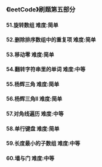 ### 《leetCode》刷题第五部分
#### 51.旋转数组        难度:简单
#### 52.删除排序数组中的重复项     难度:简单
#### 53.移动零        难度:简单
#### 54.翻转字符串里的单词       难度:中等
#### 55.杨辉三角        难度:简单
#### 56.杨辉三角ll      难度:简单
#### 57.对角线遍历       难度:中等
#### 58.单行键盘        难度:简单
#### 59.长度最小的子数组        难度:中等
#### 60.墙与门     难度:中等